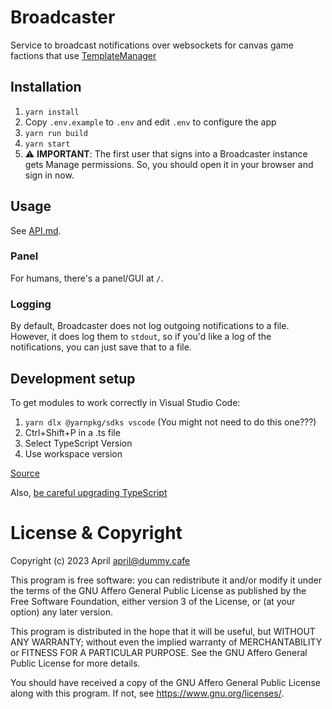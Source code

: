 # Broadcaster

Service to broadcast notifications over websockets for canvas game factions that use [TemplateManager](https://github.com/osuplace/templateManager)

## Installation

1. `yarn install`
2. Copy `.env.example` to `.env` and edit `.env` to configure the app
3. `yarn run build`
4. `yarn start`
5. ⚠️ **IMPORTANT**: The first user that signs into a Broadcaster instance gets Manage permissions. So, you should open it in your browser and sign in now.

## Usage

See [API.md](https://github.com/april83c/broadcaster/blob/main/API.md).

### Panel

For humans, there's a panel/GUI at `/`.

### Logging

By default, Broadcaster does not log outgoing notifications to a file. However, it does log them to `stdout`, so if you'd like a log of the notifications, you can just save that to a file.

## Development setup

To get modules to work correctly in Visual Studio Code:

1. `yarn dlx @yarnpkg/sdks vscode` (You might not need to do this one???)
2. Ctrl+Shift+P in a .ts file
3. Select TypeScript Version
4. Use workspace version

[Source](https://yarnpkg.com/getting-started/editor-sdks)

Also, [be careful upgrading TypeScript](https://github.com/yarnpkg/berry/issues/5125)

# License & Copyright

Copyright (c) 2023 April <april@dummy.cafe> 

This program is free software: you can redistribute it and/or modify it under the terms of the GNU Affero General Public License as published by the Free Software Foundation, either version 3 of the License, or (at your option) any later version.

This program is distributed in the hope that it will be useful, but WITHOUT ANY WARRANTY; without even the implied warranty of MERCHANTABILITY or FITNESS FOR A PARTICULAR PURPOSE. See the GNU Affero General Public License for more details.

You should have received a copy of the GNU Affero General Public License along with this program. If not, see https://www.gnu.org/licenses/.

